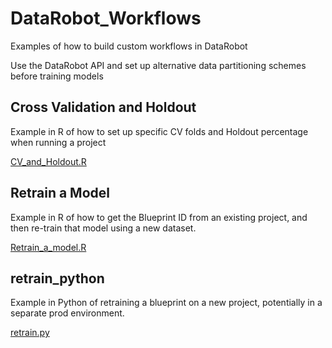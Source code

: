 # DataRobot_Workflows

Examples of how to build custom workflows in DataRobot

Use the DataRobot API and set up alternative data partitioning schemes before training models

 
## Cross Validation and Holdout

Example in R of how to set up specific CV folds and Holdout percentage when running a project

[CV_and_Holdout.R](CV_and_Holdout.R)
 

## Retrain a Model

Example in R of how to get the Blueprint ID from an existing project, and then re-train that model
using a new dataset.

[Retrain_a_model.R](Retrain_a_model.R)


## retrain_python

Example in Python of retraining a blueprint on a new project, potentially in a separate prod environment.

[retrain.py](retrain_python/retrain.py)

